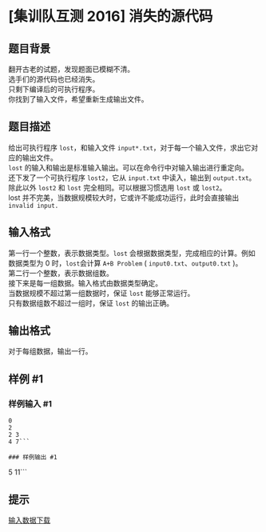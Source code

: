 # [集训队互测 2016] 消失的源代码

## 题目背景

翻开古老的试题，发现题面已模糊不清。   
选手们的源代码也已经消失。   
只剩下编译后的可执行程序。  
你找到了输入文件，希望重新生成输出文件。 

## 题目描述

给出可执行程序 $\texttt{lost}$，和输入文件 $\texttt{input*.txt}$，对于每一个输入文件，求出它对应的输出文件。    
$\texttt{lost}$ 的输入和输出是标准输入输出。可以在命令行中对输入输出进行重定向。  
还下发了一个可执行程序 $\texttt{lost2}$，它从 $\texttt{input.txt}$ 中读入，输出到 $\texttt{output.txt}$。除此以外 $\texttt{lost2}$ 和 $\texttt{lost}$ 完全相同。可以根据习惯选用 $\texttt{lost}$ 或 $\texttt{lost2}$。   
$\text{lost}$ 并不完美，当数据规模较大时，它或许不能成功运行，此时会直接输出 `invalid input.`     

## 输入格式

第一行一个整数，表示数据类型。$\texttt{lost}$ 会根据数据类型，完成相应的计算。例如数据类型为 $0$ 时，$\texttt{lost}$会计算 $\texttt{A+B Problem}$ ( $\texttt{input0.txt}$、$\texttt{output0.txt}$ )。  
第二行一个整数，表示数据组数。    
接下来是每一组数据。输入格式由数据类型确定。   
当数据规模不超过第一组数据时，保证 $\texttt{lost}$ 能够正常运行。   
只有数据组数不超过一组时，保证 $\texttt{lost}$ 的输出正确。    

## 输出格式

对于每组数据，输出一行。      

## 样例 #1

### 样例输入 #1
```
0
2
2 3
4 7```

### 样例输出 #1

```
5
11```

## 提示

[输入数据下载](http://uoj.ac/download.php?type=problem&id=190)  
